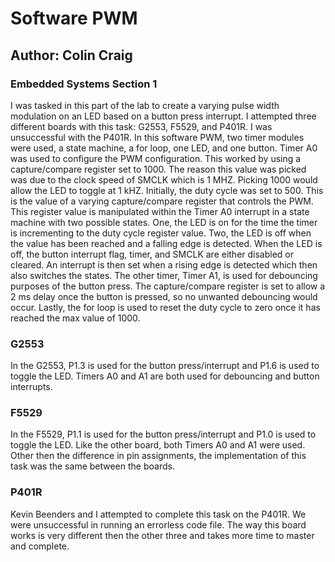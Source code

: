 # Software PWM
## Author: Colin Craig 
### Embedded Systems Section 1 
I was tasked in this part of the lab to create a varying pulse width modulation on an LED based on a button press interrupt. I attempted three different boards with this task: G2553, F5529, and P401R. I was unsuccessful with the P401R. In this software PWM, two timer modules were used, a state machine, a for loop, one LED, and one button. Timer A0 was used to configure the PWM configuration. This worked by using a capture/compare register set to 1000. The reason this value was picked was due to the clock speed of SMCLK which is 1 MHZ. Picking 1000 would allow the LED to toggle at 1 kHZ. Initially, the duty cycle was set to 500. This is the value of a varying capture/compare register that controls the PWM. This register value is manipulated within the Timer A0 interrupt in a state machine with two possible states. One, the LED is on for the time the timer is incrementing to the duty cycle register value. Two, the LED is off when the value has been reached and a falling edge is detected. When the LED is off, the button interrupt flag, timer, and SMCLK are either disabled or cleared. An interrupt is then set when a rising edge is detected which then also switches the states. The other timer, Timer A1, is used for debouncing purposes of the button press. The capture/compare register is set to allow a 2 ms delay once the button is pressed, so no unwanted debouncing would occur. Lastly, the for loop is used to reset the duty cycle to zero once it has reached the max value of 1000. 
### G2553 
In the G2553, P1.3 is used for the button press/interrupt and P1.6 is used to toggle the LED. Timers A0 and A1 are both used for debouncing and button interrupts. 
### F5529 
In the F5529, P1.1 is used for the button press/interrupt and P1.0 is used to toggle the LED. Like the other board, both Timers A0 and A1 were used. Other then the difference in pin assignments, the implementation of this task was the same between the boards. 
### P401R 
Kevin Beenders and I attempted to complete this task on the P401R. We were unsuccessful in running an errorless code file. The way this board works is very different then the other three and takes more time to master and complete. 


